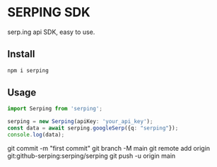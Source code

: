 # SERPING SDK

serp.ing api SDK, easy to use.

## Install

```bash
npm i serping
```

## Usage

```typescript
import Serping from 'serping';

serping = new Serping(apiKey: 'your_api_key');
const data = await serping.googleSerp({q: "serping"});
console.log(data);
```

git commit -m "first commit"
git branch -M main
git remote add origin git:github-serping:serping/serping
git push -u origin main